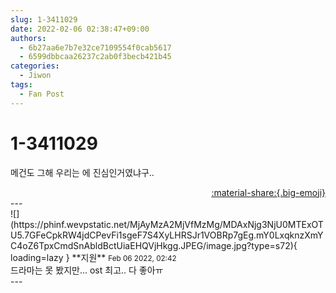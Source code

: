 ```yaml
---
slug: 1-3411029
date: 2022-02-06 02:38:47+09:00
authors:
  - 6b27aa6e7b7e32ce7109554f0cab5617
  - 6599dbbcaa26237c2ab0f3becb421b45
categories:
  - Jiwon
tags:
  - Fan Post
---
```


# 1-3411029

<div class="post-container" markdown="1">
<div class="content-container md-sidebar__scrollwrap" markdown="1">

메건도 그해 우리는 에 진심인거였냐구..

</div>
</div>

<div style="text-align: right;" markdown="1">
<a href="https://weverse.io/fromis9/fanpost/1-3411029" style="text-align: right;">:material-share:{.big-emoji}</a>
</div>
---

<div class="comments-container md-sidebar__scrollwrap" markdown="1">
<div class="comment" markdown="1">
<div class='id-container' markdown="1">
![](https://phinf.wevpstatic.net/MjAyMzA2MjVfMzMg/MDAxNjg3NjU0MTExOTU5.7GFeCpkRW4jdCPevFi1sgeF7S4XyLHRSJr1VOBRp7gEg.mY0LxqknzXmYC4oZ6TpxCmdSnAbldBctUiaEHQVjHkgg.JPEG/image.jpg?type=s72){ loading=lazy }
**<span class="artist">지원</span>** <small>Feb 06 2022, 02:42</small><br>
</div>
<div class='comment-body' markdown="1">
드라마는 못 봤지만... ost 최고.. 다 좋아ㅠ
</div>
</div>
</div>
---
